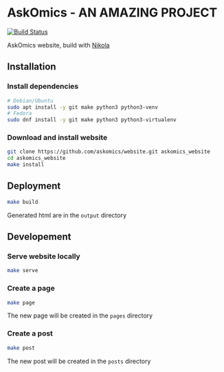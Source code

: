 # AskOmics - AN AMAZING PROJECT

[![Build Status](https://travis-ci.org/askomics/website.svg?branch=master)](https://travis-ci.org/askomics/website)

AskOmics website, build with [Nikola](https://getnikola.com/)


## Installation

### Install dependencies

```bash
# Debian/Ubuntu
sudo apt install -y git make python3 python3-venv
# Fedora
sudo dnf install -y git make python3 python3-virtualenv
```

### Download and install website

```bash
git clone https://github.com/askomics/website.git askomics_website
cd askomics_website
make install
```

## Deployment

```bash
make build
```

Generated html are in the `output` directory


## Developement

### Serve website locally

```bash
make serve
```

### Create a page

```bash
make page
```

The new page will be created in the `pages` directory

### Create a post

```bash
make post
```

The new post will be created in the `posts` directory

